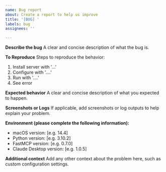 ```yaml
---
name: Bug report
about: Create a report to help us improve
title: '[BUG] '
labels: bug
assignees: ''

---
```


**Describe the bug**
A clear and concise description of what the bug is.

**To Reproduce**
Steps to reproduce the behavior:
1. Install server with '...'
2. Configure with '....'
3. Run with '....'
4. See error

**Expected behavior**
A clear and concise description of what you expected to happen.

**Screenshots or Logs**
If applicable, add screenshots or log outputs to help explain your problem.

**Environment (please complete the following information):**
 - macOS version: [e.g. 14.4]
 - Python version: [e.g. 3.10.2]
 - FastMCP version: [e.g. 0.7.0]
 - Claude Desktop version: [e.g. 1.0.5]

**Additional context**
Add any other context about the problem here, such as custom configuration settings.
